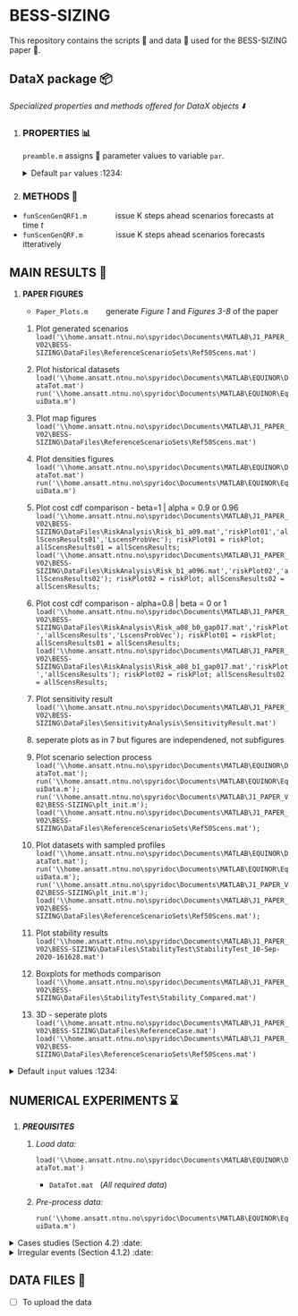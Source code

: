 # BESS-SIZING
This repository contains the scripts :scroll: and data :open_file_folder: used for the BESS-SIZING paper :page_facing_up:.
 
 ## DataX package :package: ## 
 
 _Specialized properties and methods offered for DataX objects :arrow_down:_
 
 1. ### PROPERTIES :bar_chart: ###
    `preamble.m` assigns :paperclip: parameter values to variable <code>par</code>.

    <details>
     <summary> Default <code>par</code> values  :1234:</summary>
 
     <br/>
 
     __Geenric__ 
     * `par.Ts = 15`                                     % Timestep (minutes)
     * `par.dol2eur    = 0.89`                           % dollars to euros conversion
     * `par.rhoGas     = 0.717`                          % Natural Gas density [kg/m^3]
 
     <br/>
 
      __Sets__
     * `par.N_pwl = 11`      % # of discretization points for PieceWise Linear approx.
     * `par.N_gt  = 4`       % # of Gas Turbines
     * `par.N_scn = 10`      % # of scenarios
 
     <br/>
 
      __Random forests__
     * `par.leafSizeIdx = 1`
     * `par.lamda       = 0.5`
     * `par.tau         = linspace(0,1,21)`
     * `par.lagsNum     = 6`
 

   </details>
       
    
 2. ### METHODS :crystal_ball: ###
   - `funScenGenQRF1.m` &nbsp;&nbsp;&nbsp;&nbsp;&nbsp;&nbsp;&nbsp;&nbsp;&nbsp;&nbsp;&nbsp; issue  K steps ahead scenarios forecasts at time _t_
   - `funScenGenQRF.m` &nbsp;&nbsp;&nbsp;&nbsp;&nbsp;&nbsp;&nbsp;&nbsp;&nbsp;&nbsp;&nbsp;&nbsp;&nbsp; issue K steps ahead scenarios forecasts itteratively             
 
 ## MAIN RESULTS  :notebook_with_decorative_cover: ## 

 1. __PAPER FIGURES__  
    * `Paper_Plots.m` &nbsp;&nbsp;&nbsp;&nbsp;&nbsp;&nbsp; generate _Figure 1_ and _Figures 3-8_ of the paper

     1. Plot generated scenarios 
        `load('\\home.ansatt.ntnu.no\spyridoc\Documents\MATLAB\J1_PAPER_V02\BESS-SIZING\DataFiles\ReferenceScenarioSets\Ref50Scens.mat')`
        
     2. Plot historical datasets
        `load('\\home.ansatt.ntnu.no\spyridoc\Documents\MATLAB\EQUINOR\DataTot.mat')`
        `run('\\home.ansatt.ntnu.no\spyridoc\Documents\MATLAB\EQUINOR\EquiData.m')`
        
     3. Plot map figures
        `load('\\home.ansatt.ntnu.no\spyridoc\Documents\MATLAB\J1_PAPER_V02\BESS-SIZING\DataFiles\ReferenceScenarioSets\Ref50Scens.mat')`
        
     4. Plot densities figures
        `load('\\home.ansatt.ntnu.no\spyridoc\Documents\MATLAB\EQUINOR\DataTot.mat')`
        `run('\\home.ansatt.ntnu.no\spyridoc\Documents\MATLAB\EQUINOR\EquiData.m')`
        
     5. Plot cost cdf comparison - beta=1 | alpha = 0.9 or 0.96
        `load('\\home.ansatt.ntnu.no\spyridoc\Documents\MATLAB\J1_PAPER_V02\BESS-      SIZING\DataFiles\RiskAnalysis\Risk_b1_a09.mat','riskPlot01','allScensResults01','LscensProbVec');
         riskPlot01 = riskPlot;
         allScensResults01 = allScensResults;
         load('\\home.ansatt.ntnu.no\spyridoc\Documents\MATLAB\J1_PAPER_V02\BESS-SIZING\DataFiles\RiskAnalysis\Risk_b1_a096.mat','riskPlot02','allScensResults02');
         riskPlot02 = riskPlot;
         allScensResults02 = allScensResults;`
        
     6. Plot cost cdf comparison - alpha=0.8 | beta = 0 or 1
        `load('\\home.ansatt.ntnu.no\spyridoc\Documents\MATLAB\J1_PAPER_V02\BESS-   SIZING\DataFiles\RiskAnalysis\Risk_a08_b0_gap017.mat','riskPlot','allScensResults','LscensProbVec');
        riskPlot01 = riskPlot;
        allScensResults01 = allScensResults;
        load('\\home.ansatt.ntnu.no\spyridoc\Documents\MATLAB\J1_PAPER_V02\BESS-SIZING\DataFiles\RiskAnalysis\Risk_a08_b1_gap017.mat','riskPlot','allScensResults');
        riskPlot02 = riskPlot;
        allScensResults02 = allScensResults;`
        
     7. Plot sensitivity result
        `load('\\home.ansatt.ntnu.no\spyridoc\Documents\MATLAB\J1_PAPER_V02\BESS-SIZING\DataFiles\SensitivityAnalysis\SensitivityResult.mat')`
        
     8. seperate plots
        as in 7 but figures are independened, not subfigures
        
     9. Plot scenario selection process
        `load('\\home.ansatt.ntnu.no\spyridoc\Documents\MATLAB\EQUINOR\DataTot.mat');
         run('\\home.ansatt.ntnu.no\spyridoc\Documents\MATLAB\EQUINOR\EquiData.m');
         run('\\home.ansatt.ntnu.no\spyridoc\Documents\MATLAB\J1_PAPER_V02\BESS-SIZING\plt_init.m');
         load('\\home.ansatt.ntnu.no\spyridoc\Documents\MATLAB\J1_PAPER_V02\BESS-SIZING\DataFiles\ReferenceScenarioSets\Ref50Scens.mat');`

     10. Plot datasets with sampled profiles
         `load('\\home.ansatt.ntnu.no\spyridoc\Documents\MATLAB\EQUINOR\DataTot.mat');
         run('\\home.ansatt.ntnu.no\spyridoc\Documents\MATLAB\EQUINOR\EquiData.m');
         run('\\home.ansatt.ntnu.no\spyridoc\Documents\MATLAB\J1_PAPER_V02\BESS-SIZING\plt_init.m');
         load('\\home.ansatt.ntnu.no\spyridoc\Documents\MATLAB\J1_PAPER_V02\BESS-SIZING\DataFiles\ReferenceScenarioSets\Ref50Scens.mat');`

     11. Plot stability results
         `load('\\home.ansatt.ntnu.no\spyridoc\Documents\MATLAB\J1_PAPER_V02\BESS-SIZING\DataFiles\StabilityTest\StabilityTest_10-Sep-2020-161628.mat')`
         
     12. Boxplots for methods comparison
         `load('\\home.ansatt.ntnu.no\spyridoc\Documents\MATLAB\J1_PAPER_V02\BESS-SIZING\DataFiles\StabilityTest\Stability_Compared.mat')`
         
     13. 3D - seperate plots
         `load('\\home.ansatt.ntnu.no\spyridoc\Documents\MATLAB\J1_PAPER_V02\BESS-SIZING\DataFiles\ReferenceCase.mat')`
         `load('\\home.ansatt.ntnu.no\spyridoc\Documents\MATLAB\J1_PAPER_V02\BESS-SIZING\DataFiles\ReferenceScenarioSets\Ref50Scens.mat')`

        


 <details>
  <summary> Default <code>input</code> values :1234:</summary>

  * `input.startingDay  = 100`
  * `input.durationDays = 1`
  * `input.giveStartingTime = 0`              % {0, 1}
  * `inut.startingTime = 7630`
  * `input.doAnimation = 0`                   % {0, 1}
  * `input.animationVar = 'load'`             % {'load', 'wind'}
  * `input.randomSeed = 24`
  * `input.method = 'scn_frcst'`              % {'point_frcst', 'scn_frcst'}
  * `input.degradWeight = 'noWeight'`         % {'noWeight','none', 'normal', 'low', 'medium', 'high'}
  * `input.N_steps = 300`
  * `input.N_prd = 6`                         % {_MPC simulation_, _CRPS calculation_} = {6, 12}
  * `input.lgdLocationDstrb = 'southwest'`
  * `input.lgdLocationIgtOn = 'southeast'`
  * `input.lgdLocationSoC = 'southeast'`

</details>
   


## NUMERICAL EXPERIMENTS :hourglass: ##

  1.  ___PREQUISITES___
    
      1. _Load data:_
    
          `load('\\home.ansatt.ntnu.no\spyridoc\Documents\MATLAB\EQUINOR\DataTot.mat')`

          - `DataTot.mat` &nbsp;&nbsp;(_All required data_)
    
      2. _Pre-process data:_
 
         `run('\\home.ansatt.ntnu.no\spyridoc\Documents\MATLAB\EQUINOR\EquiData.m')`

<details>
  <summary>Cases studies (Section 4.2) :date:</summary>
  
 
  <code>input.durationDays</code> = 1 and <code>input.giveStartingTime</code> = 0          
 
  * <code>input.startingDay</code>=100 (10 April)
  * <code>input.startingDay</code>=118 (27 April)
  * <code>input.startingDay</code>=226 (14 August)
  * <code>input.startingDay</code>=61 (02 March)
  * <code>input.startingDay</code>=166 (15 June)
  * <code>input.startingDay</code>=160 (09 June)

</details>


<details>
  <summary>Irregular events (Section 4.1.2) :date:</summary>
  
 
  <code>input.durationDays</code> = 0 and <code>input.giveStartingTime</code> = 1 and <code>par.N_scn</code> = 25 (for scenarios visualization) 
 
  __Load__ 
  * <code>inut.startingTime</code>= 7630
  * <code>inut.startingTime</code>= 7635
  * <code>inut.startingTime</code>= 7636
  * <code>inut.startingTime</code>= 7709
 
   __Wind__ 
  * <code>inut.startingTime</code>= 7646
  * <code>inut.startingTime</code>= 7647
  * <code>inut.startingTime</code>= 7648
  * <code>inut.startingTime</code>= 7649
 
  * <code>inut.startingTime</code>= 7760
  * <code>inut.startingTime</code>= 7761
  * <code>inut.startingTime</code>= 7762
  * <code>inut.startingTime</code>= 7763

</details>

## DATA FILES :open_file_folder: ##
- [ ] To upload the data
